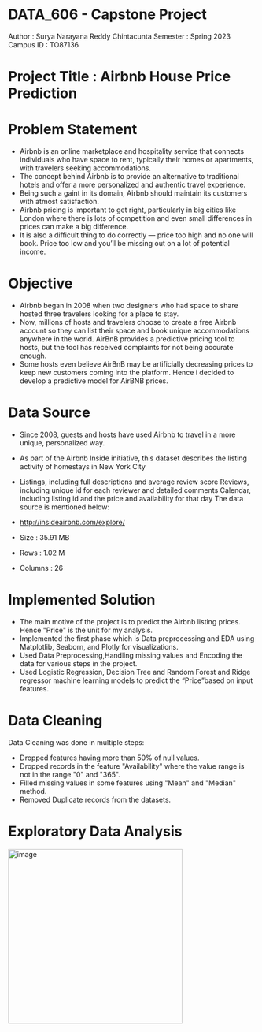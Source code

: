 # DATA_606 - Capstone Project
Author : Surya Narayana Reddy Chintacunta
Semester : Spring 2023
Campus ID : TO87136

# Project Title : Airbnb House Price Prediction
# Problem Statement
- Airbnb is an online marketplace and hospitality service that connects individuals who have space to rent, typically their homes or apartments, with travelers seeking accommodations. 
- The concept behind Airbnb is to provide an alternative to traditional hotels and offer a more personalized and authentic travel experience.
- Being such a gaint in its domain, Airbnb should maintain its customers with atmost satisfaction.
- Airbnb pricing is important to get right, particularly in big cities like London where there is lots of competition and even small differences in prices can make a big difference.
- It is also a difficult thing to do correctly — price too high and no one will book. Price too low and you’ll be missing out on a lot of potential income.
# Objective
- Airbnb began in 2008 when two designers who had space to share hosted three travelers looking for a place to stay.
- Now, millions of hosts and travelers choose to create a free Airbnb account so they can list their space and book unique accommodations anywhere in the world. AirBnB provides a predictive pricing tool to hosts, but the tool has received complaints for not being accurate enough.
- Some hosts even believe AirBnB may be artificially decreasing prices to keep new customers coming into the platform. Hence i decided to develop a predictive model for AirBNB prices.
# Data Source
- Since 2008, guests and hosts have used Airbnb to travel in a more unique, personalized way. 
- As part of the Airbnb Inside initiative, this dataset describes the listing activity of homestays in New York City
- Listings, including full descriptions and average review score Reviews, including unique id for each reviewer and detailed comments Calendar, including listing id and the price and availability for that day
The data source is mentioned below:

- http://insideairbnb.com/explore/
- Size : 35.91 MB
- Rows : 1.02 M
- Columns : 26
# Implemented Solution
- The main motive of the project is to predict the Airbnb listing prices. Hence "Price" is the unit for my analysis. 
- Implemented the first phase which is Data preprocessing and EDA using Matplotlib, Seaborn, and Plotly for visualizations.
- Used Data Preprocessing,Handling missing values and Encoding the data for various steps in the project.
- Used Logistic Regression, Decision Tree and Random Forest and Ridge regressor machine learning models to predict the “Price”based on input features.
# Data Cleaning
Data Cleaning was done in multiple steps:
- Dropped features having more than 50% of null values.
- Dropped records in the feature "Availability" where the value range is not in the range "0" and "365".
- Filled missing values in some features using "Mean" and "Median" method.
- Removed Duplicate records from the datasets.
# Exploratory Data Analysis
<img width="354" alt="image" src="https://github.com/surya1610/Surya_Data_606/assets/53937677/f7af5f51-8d49-4159-b77a-211aefbb8c55">





